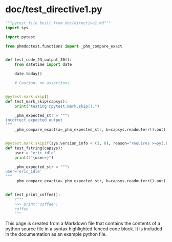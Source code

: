 # doc/test_directive1.py
```python
"""pytest file built from doc/directive1.md"""
import sys

import pytest

from phmdoctest.functions import _phm_compare_exact


def test_code_23_output_30():
    from datetime import date

    date.today()

    # Caution- no assertions.


@pytest.mark.skip()
def test_mark_skip(capsys):
    print("testing @pytest.mark.skip().")

    _phm_expected_str = """\
incorrect expected output
"""
    _phm_compare_exact(a=_phm_expected_str, b=capsys.readouterr().out)


@pytest.mark.skipif(sys.version_info < (3, 8), reason="requires >=py3.8")
def test_fstring(capsys):
    user = "eric_idle"
    print(f"{user=}")

    _phm_expected_str = """\
user='eric_idle'
"""
    _phm_compare_exact(a=_phm_expected_str, b=capsys.readouterr().out)


def test_print_coffee():
    r"""
    >>> print("coffee")
    coffee
    """
```
This page is created from a Markdown file that contains the contents
of a python source file in a syntax highlighted fenced code block.
It is included in the documentation as an example python file.
